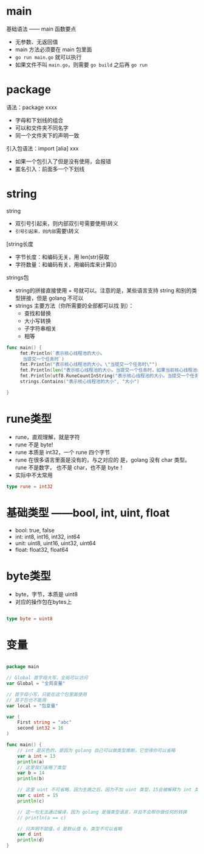 # main 
基础语法 —— main 函数要点 
* 无参数、无返回值 
* main 方法必须要在 main 包里面 
* `go run main.go` 就可以执行 
* 如果文件不叫 `main.go`，则需要 `go build` 之后再 `go run`

# package

语法：package xxxx 
* 字母和下划线的组合 
* 可以和文件夹不同名字 
* 同一个文件夹下的声明一致

引入包语法：import [alia] xxx 

* 如果一个包引入了但是没有使用，会报错 
* 匿名引入：前面多一个下划线

# string

string
* 双引号引起来，则内部双引号需要使用\转义 
* `引号引起来，则内部`需要\转义

[string长度
* 字节长度：和编码无关，用 len(str)获取 
* 字符数量：和编码有关，用编码库来计算]()

strings包

* string的拼接直接使用 + 号就可以。注意的是，某些语言支持 string 和别的类型拼接，但是 golang 不可以 
* strings 主要方法（你所需要的全部都可以找 到）： 
  * 查找和替换 
  * 大小写转换 
  * 子字符串相关 
  * 相等

```go
func main() {
	 fmt.Println(`表示核心线程池的大小。
      当提交一个任务时`)
	 fmt.Println("表示核心线程池的大小。\"当提交一个任务时\"")
	 fmt.Println(len("表示核心线程池的大小。当提交一个任务时，如果当前核心线程池的线程个数没有达到 corePoolSize"))
	 fmt.Println(utf8.RuneCountInString("表示核心线程池的大小。当提交一个任务时，如果当前核心线程池的线程个数没有达到 corePoolSize"))
	 strings.Contains("表示核心线程池的大小", "大小")

}

```

# rune类型

* rune，直观理解，就是字符 
* rune 不是 byte! 
* rune 本质是 int32，一个 rune 四个字节 
* rune 在很多语言里面是没有的，与之对应的 是，golang 没有 char 类型。rune 不是数字， 也不是 char，也不是 byte！ 
* 实际中不太常用

```go
type rune = int32
```

# 基础类型 ——bool, int, uint, float

* bool: true, false 
* int: int8, int16, int32, int64
* unit: uint8, uint16, uint32, uint64
* float: float32, float64

# byte类型
* byte，字节，本质是 uint8
* 对应的操作包在bytes上

```go

type byte = uint8

```

# 变量

```go

package main

// Global 首字母大写，全局可以访问
var Global = "全局变量"

// 首字母小写，只能在这个包里面使用
// 其子包也不能用
var local = "包变量"

var (
	First string = "abc"
	second int32 = 16
)

func main() {
	// int 是灰色的，是因为 golang 自己可以做类型推断，它觉得你可以省略
	var a int = 13
	println(a)
	// 这里我们省略了类型
	var b = 14
	println(b)

	// 这里 uint 不可省略，因为生路之后，因为不加 uint 类型，15会被解释为 int 类型
	var c uint = 15
	println(c)

	// 这一句无法通过编译，因为 golang 是强类型语言，并且不会帮你做任何的转换
	// println(a == c)

	// 只声明不赋值，d 是默认值 0，类型不可以省略
	var d int
	println(d)
}



```







